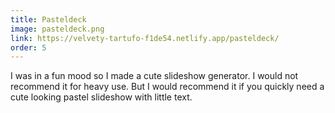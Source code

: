 ```yaml
---
title: Pasteldeck
image: pasteldeck.png
link: https://velvety-tartufo-f1de54.netlify.app/pasteldeck/
order: 5
---
```


I was in a fun mood so I made a cute slideshow generator. I would not recommend it for heavy use. But I would recommend it if you quickly need a cute looking pastel slideshow with little text.
